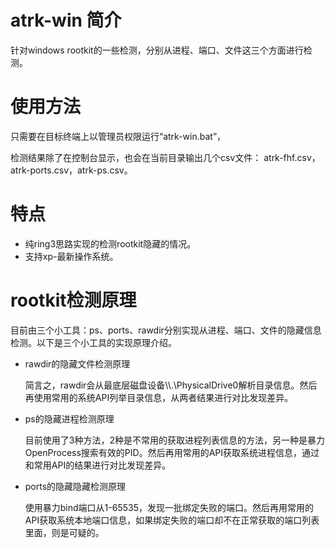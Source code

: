 # atrk-win 简介
   针对windows rootkit的一些检测，分别从进程、端口、文件这三个方面进行检测。
   
# 使用方法
   只需要在目标终端上以管理员权限运行“atrk-win.bat”，
   
   检测结果除了在控制台显示，也会在当前目录输出几个csv文件： atrk-fhf.csv，atrk-ports.csv，atrk-ps.csv。
   
# 特点
 - 纯ring3思路实现的检测rootkit隐藏的情况。
 - 支持xp-最新操作系统。

# rootkit检测原理 
   目前由三个小工具：ps、ports、rawdir分别实现从进程、端口、文件的隐藏信息检测。以下是三个小工具的实现原理介绍。

 - rawdir的隐藏文件检测原理

    简言之，rawdir会从最底层磁盘设备\\\\.\\PhysicalDrive0解析目录信息。然后再使用常用的系统API列举目录信息，从两者结果进行对比发现差异。

 - ps的隐藏进程检测原理

    目前使用了3种方法，2种是不常用的获取进程列表信息的方法，另一种是暴力OpenProcess搜索有效的PID。然后再用常用的API获取系统进程信息，通过和常用API的结果进行对比发现差异。

 - ports的隐藏隐藏检测原理

    使用暴力bind端口从1-65535，发现一批绑定失败的端口。然后再用常用的API获取系统本地端口信息，如果绑定失败的端口却不在正常获取的端口列表里面，则是可疑的。
